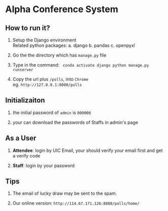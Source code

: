 # Alpha Conference System

## How to run it?



1. Setup the Django environment <br>
    Related python packages:
    a. django
    b. pandas
    c. openpyxl

2. Go the the directory which has `manage.py` file

3. Type in the command: `
conda activate django
python manage.py runserver`

4. Copy the url plus `/polls`, into `Chrome` <br>
    eg. `http://127.0.0.1:8000/polls`

## Initializaiton

1. the initial password of `admin` is `000000`

2. your can download the passwords of Staffs in admin's page

## As a User

1. **Attendee**: login by UIC Email, your should verify your email first and get a verify code

2. **Staff**: login by your password

## Tips

1. The email of lucky draw may be sent to the spam.

2. Our online version: `http://114.67.171.126:8888/polls/home/`